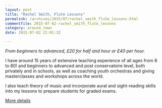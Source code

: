 ```yaml
---
layout: post
title: "Rachel Smith, Flute Lessons"
permalink: /archives/2015/07/rachel_smith_flute_lessons.html
commentfile: 2015-07-02-rachel_smith_flute_lessons
category: around_town
date: 2015-07-02 22:01:32

---
```


*From beginners to advanced, £20 for half and hour or £40 per hour.*

I have around 15 years of extensive teaching experience of all ages from 8 to 80! and beginners to advanced and post conservatoire level, both privately and in schools, as well as coaching youth orchestras and giving masterclasses and workshops across the world.

I also teach theory of music and incorporate aural and sight-reading skills into my lessons to prepare students for graded exams.

[More details](https://stmargarets.london/directory/music/201507021742)
